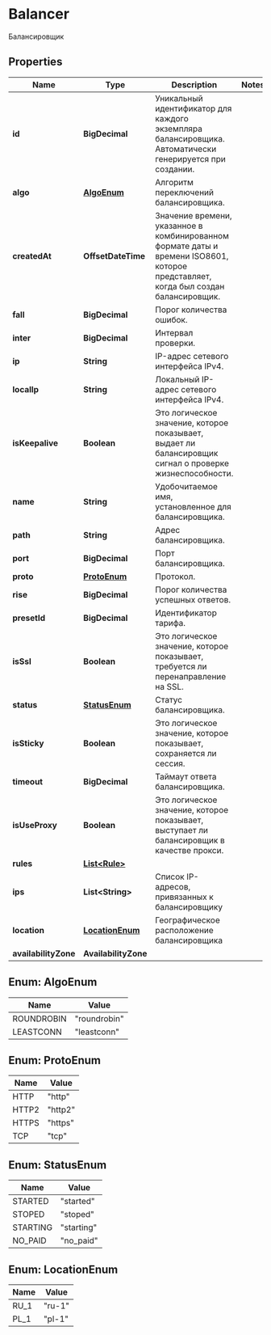

# Balancer

Балансировщик

## Properties

| Name | Type | Description | Notes |
|------------ | ------------- | ------------- | -------------|
|**id** | **BigDecimal** | Уникальный идентификатор для каждого экземпляра балансировщика. Автоматически генерируется при создании. |  |
|**algo** | [**AlgoEnum**](#AlgoEnum) | Алгоритм переключений балансировщика. |  |
|**createdAt** | **OffsetDateTime** | Значение времени, указанное в комбинированном формате даты и времени ISO8601, которое представляет, когда был создан балансировщик. |  |
|**fall** | **BigDecimal** | Порог количества ошибок. |  |
|**inter** | **BigDecimal** | Интервал проверки. |  |
|**ip** | **String** | IP-адрес сетевого интерфейса IPv4. |  |
|**localIp** | **String** | Локальный IP-адрес сетевого интерфейса IPv4. |  |
|**isKeepalive** | **Boolean** | Это логическое значение, которое показывает, выдает ли балансировщик сигнал о проверке жизнеспособности. |  |
|**name** | **String** | Удобочитаемое имя, установленное для балансировщика. |  |
|**path** | **String** | Адрес балансировщика. |  |
|**port** | **BigDecimal** | Порт балансировщика. |  |
|**proto** | [**ProtoEnum**](#ProtoEnum) | Протокол. |  |
|**rise** | **BigDecimal** | Порог количества успешных ответов. |  |
|**presetId** | **BigDecimal** | Идентификатор тарифа. |  |
|**isSsl** | **Boolean** | Это логическое значение, которое показывает, требуется ли перенаправление на SSL. |  |
|**status** | [**StatusEnum**](#StatusEnum) | Статус балансировщика. |  |
|**isSticky** | **Boolean** | Это логическое значение, которое показывает, сохраняется ли сессия. |  |
|**timeout** | **BigDecimal** | Таймаут ответа балансировщика. |  |
|**isUseProxy** | **Boolean** | Это логическое значение, которое показывает, выступает ли балансировщик в качестве прокси. |  |
|**rules** | [**List&lt;Rule&gt;**](Rule.md) |  |  |
|**ips** | **List&lt;String&gt;** | Список IP-адресов, привязанных к балансировщику |  |
|**location** | [**LocationEnum**](#LocationEnum) | Географическое расположение балансировщика |  |
|**availabilityZone** | **AvailabilityZone** |  |  |



## Enum: AlgoEnum

| Name | Value |
|---- | -----|
| ROUNDROBIN | &quot;roundrobin&quot; |
| LEASTCONN | &quot;leastconn&quot; |



## Enum: ProtoEnum

| Name | Value |
|---- | -----|
| HTTP | &quot;http&quot; |
| HTTP2 | &quot;http2&quot; |
| HTTPS | &quot;https&quot; |
| TCP | &quot;tcp&quot; |



## Enum: StatusEnum

| Name | Value |
|---- | -----|
| STARTED | &quot;started&quot; |
| STOPED | &quot;stoped&quot; |
| STARTING | &quot;starting&quot; |
| NO_PAID | &quot;no_paid&quot; |



## Enum: LocationEnum

| Name | Value |
|---- | -----|
| RU_1 | &quot;ru-1&quot; |
| PL_1 | &quot;pl-1&quot; |



